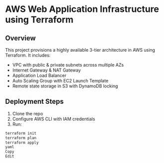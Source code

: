 # AWS Web Application Infrastructure using Terraform

## Overview
This project provisions a highly available 3-tier architecture in AWS using Terraform. 
It includes:
- VPC with public & private subnets across multiple AZs
- Internet Gateway & NAT Gateway
- Application Load Balancer
- Auto Scaling Group with EC2 Launch Template
- Remote state storage in S3 with DynamoDB locking



## Deployment Steps
1. Clone the repo
2. Configure AWS CLI with IAM credentials
3. Run:
```bash
terraform init
terraform plan
terraform apply
yaml
Copy
Edit